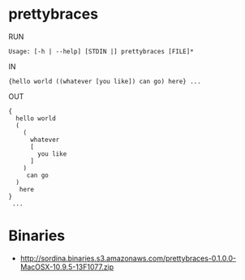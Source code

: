 # prettybraces

RUN

    Usage: [-h | --help] [STDIN |] prettybraces [FILE]*

IN

    {hello world ((whatever [you like]) can go) here} ...


OUT

    {
      hello world 
      (
        (
          whatever 
          [
            you like
          ]
        )
         can go
      )
       here
    }
     ...

# Binaries

* <http://sordina.binaries.s3.amazonaws.com/prettybraces-0.1.0.0-MacOSX-10.9.5-13F1077.zip>
